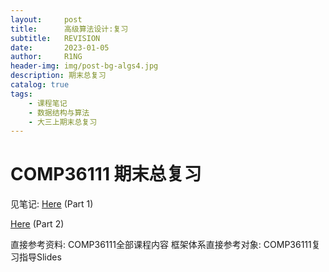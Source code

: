 ```yaml
---
layout:     post
title:      高级算法设计:复习
subtitle:   REVISION
date:       2023-01-05
author:     R1NG
header-img: img/post-bg-algs4.jpg
description: 期末总复习
catalog: true
tags:
    - 课程笔记
    - 数据结构与算法
    - 大三上期末总复习
---
```


# COMP36111 期末总复习

见笔记: [Here](https://github.com/KirisameR/KirisameR.github.io/blob/master/_posts/ALGORITHMS%20REVISION-1.pdf) (Part 1)

[Here](https://github.com/KirisameR/KirisameR.github.io/blob/master/_posts/ALGORITHMS%20REVISION-2.pdf) (Part 2)

直接参考资料: COMP36111全部课程内容
框架体系直接参考对象: COMP36111复习指导Slides